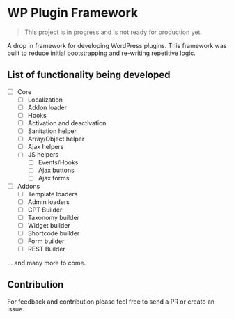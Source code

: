 # WP Plugin Framework

> This project is in progress and is not ready for production yet.

A drop in framework for developing WordPress plugins. This framework was built to reduce initial bootstrapping and re-writing repetitive logic.

## List of functionality being developed
 - [ ] Core
	 - [ ] Localization
	 - [ ] Addon loader
	 - [ ] Hooks
	 - [ ] Activation and deactivation
	 - [ ] Sanitation helper
	 - [ ] Array/Object helper
	 - [ ] Ajax helpers
	 - [ ] JS helpers
		 - [ ] Events/Hooks
		 - [ ] Ajax buttons
		 - [ ] Ajax forms
 - [ ] Addons
	 - [ ] Template loaders
	 - [ ] Admin loaders
	 - [ ] CPT Builder
	 - [ ] Taxonomy builder
	 - [ ] Widget builder
	 - [ ] Shortcode builder
	 - [ ] Form builder
	 - [ ] REST Builder

... and many more to come.

## Contribution
For feedback and contribution please feel free to send a PR or create an issue.
